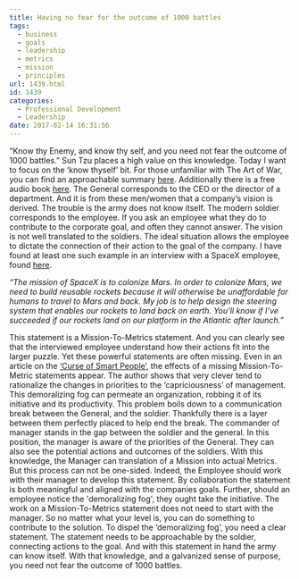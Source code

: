 ```yaml
---
title: Having no fear for the outcome of 1000 battles
tags:
  - business
  - goals
  - leadership
  - metrics
  - mission
  - principles
url: 1439.html
id: 1439
categories:
  - Professional Development
  - Leadership
date: 2017-02-14 16:31:56
---
```


“Know thy Enemy, and know thy self, and you need not fear the outcome of 1000 battles.” Sun Tzu places a high value on this knowledge. Today I want to focus on the ‘know thyself’ bit. For those unfamiliar with The Art of War, you can find an approachable summary [here](https://www.youtube.com/watch?v=BOLXv3nqDkI). Additionally there is a free audio book [here](https://librivox.org/the-art-of-war-by-sun-tzu). The General corresponds to the CEO or the director of a department. And it is from these men/women that a company’s vision is derived. The trouble is the army does not know itself. The modern soldier corresponds to the employee. If you ask an employee what they do to contribute to the corporate goal, and often they cannot answer. The vision is not well translated to the soldiers. The ideal situation allows the employee to dictate the connection of their action to the goal of the company. I have found at least one such example in an interview with a SpaceX employee, found [here](https://blog.ycombinator.com/the-second-job-of-a-startup-ceo/).

_“The mission of SpaceX is to colonize Mars. In order to colonize Mars, we need to build reusable rockets because it will otherwise be unaffordable for humans to travel to Mars and back. My job is to help design the steering system that enables our rockets to land back on earth. You’ll know if I’ve succeeded if our rockets land on our platform in the Atlantic after launch.”_

This statement is a Mission-To-Metrics statement. And you can clearly see that the interviewed employee understand how their actions fit into the larger puzzle. Yet these powerful statements are often missing. Even in an article on the [‘Curse of Smart People’](http://apenwarr.ca/log/?m=201407#01), the effects of a missing Mission-To-Metric statements appear. The author shows that very clever tend to rationalize the changes in priorities to the ‘capriciousness’ of management. This demoralizing fog can permeate an organization, robbing it of its initiative and its productivity. This problem boils down to a communication break between the General, and the soldier. Thankfully there is a layer between them perfectly placed to help end the break. The commander of manager stands in the gap between the soldier and the general. In this position, the manager is aware of the priorities of the General. They can also see the potential actions and outcomes of the soldiers. With this knowledge, the Manager can translation of a Mission into actual Metrics. But this process can not be one-sided. Indeed, the Employee should work with their manager to develop this statement. By collaboration the statement is both meaningful and aligned with the companies goals. Further, should an employee notice the 'demoralizing fog', they ought take the initiative. The work on a Mission-To-Metrics statement does not need to start with the manager. So no matter what your level is, you can do something to contribute to the solution. To dispel the ‘demoralizing fog’, you need a clear statement. The statement needs to be approachable by the soldier, connecting actions to the goal. And with this statement in hand the army can know itself. With that knowledge, and a galvanized sense of purpose, you need not fear the outcome of 1000 battles.